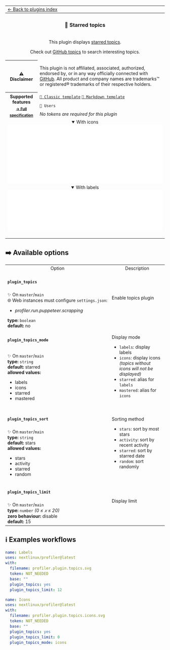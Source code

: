 <!--header-->
<table>
  <tr><td colspan="2"><a href="/README.md#-plugins">← Back to plugins index</a></td></tr>
  <tr><th colspan="2"><h3>📌 Starred topics</h3></th></tr>
  <tr><td colspan="2" align="center"><p>This plugin displays <a href="https://github.com/stars?filter=topics">starred topics</a>.</p>
<p>Check out <a href="https://github.com/topics">GitHub topics</a> to search interesting topics.</p>
</td></tr>
  <tr><th>⚠️ Disclaimer</th><td><p>This plugin is not affiliated, associated, authorized, endorsed by, or in any way officially connected with <a href="https://github.com">GitHub</a>.
All product and company names are trademarks™ or registered® trademarks of their respective holders.</p>
</td></tr>
  <tr>
    <th rowspan="3">Supported features<br><sub><a href="metadata.yml">→ Full specification</a></sub></th>
    <td><a href="/source/templates/classic/README.md"><code>📗 Classic template</code></a> <a href="/source/templates/markdown/README.md"><code>📒 Markdown template</code></a></td>
  </tr>
  <tr>
    <td><code>👤 Users</code></td>
  </tr>
  <tr>
    <td><i>No tokens are required for this plugin</i></td>
  </tr>
  <tr>
    <td colspan="2" align="center">
      <details open><summary>With icons</summary><img src="https://github.com/nextlinux/profiler/blob/examples/profiler.plugin.topics.icons.svg" alt=""></img></details>
      <details open><summary>With labels</summary><img src="https://github.com/nextlinux/profiler/blob/examples/profiler.plugin.topics.svg" alt=""></img></details>
      <img width="900" height="1" alt="">
    </td>
  </tr>
</table>
<!--/header-->

## ➡️ Available options

<!--options-->
<table>
  <tr>
    <td align="center" nowrap="nowrap">Option</i></td><td align="center" nowrap="nowrap">Description</td>
  </tr>
  <tr>
    <td nowrap="nowrap"><h4><code>plugin_topics</code></h4></td>
    <td rowspan="2"><p>Enable topics plugin</p>
<img width="900" height="1" alt=""></td>
  </tr>
  <tr>
    <td nowrap="nowrap">✨ On <code>master</code>/<code>main</code><br>
🌐 Web instances must configure <code>settings.json</code>:
<ul>
<li><i>profiler.run.puppeteer.scrapping</i></li>
</ul>
<b>type:</b> <code>boolean</code>
<br>
<b>default:</b> no<br></td>
  </tr>
  <tr>
    <td nowrap="nowrap"><h4><code>plugin_topics_mode</code></h4></td>
    <td rowspan="2"><p>Display mode</p>
<ul>
<li><code>labels</code>: display labels</li>
<li><code>icons</code>: display icons <em>(topics without icons will not be displayed)</em></li>
<li><code>starred</code>: alias for <code>labels</code></li>
<li><code>mastered</code>: alias for <code>icons</code></li>
</ul>
<img width="900" height="1" alt=""></td>
  </tr>
  <tr>
    <td nowrap="nowrap">✨ On <code>master</code>/<code>main</code><br>
<b>type:</b> <code>string</code>
<br>
<b>default:</b> starred<br>
<b>allowed values:</b><ul><li>labels</li><li>icons</li><li>starred</li><li>mastered</li></ul></td>
  </tr>
  <tr>
    <td nowrap="nowrap"><h4><code>plugin_topics_sort</code></h4></td>
    <td rowspan="2"><p>Sorting method</p>
<ul>
<li><code>stars</code>: sort by most stars</li>
<li><code>activity</code>: sort by recent activity</li>
<li><code>starred</code>: sort by starred date</li>
<li><code>random</code>: sort randomly</li>
</ul>
<img width="900" height="1" alt=""></td>
  </tr>
  <tr>
    <td nowrap="nowrap">✨ On <code>master</code>/<code>main</code><br>
<b>type:</b> <code>string</code>
<br>
<b>default:</b> stars<br>
<b>allowed values:</b><ul><li>stars</li><li>activity</li><li>starred</li><li>random</li></ul></td>
  </tr>
  <tr>
    <td nowrap="nowrap"><h4><code>plugin_topics_limit</code></h4></td>
    <td rowspan="2"><p>Display limit</p>
<img width="900" height="1" alt=""></td>
  </tr>
  <tr>
    <td nowrap="nowrap">✨ On <code>master</code>/<code>main</code><br>
<b>type:</b> <code>number</code>
<i>(0 ≤
𝑥
≤ 20)</i>
<br>
<b>zero behaviour:</b> disable</br>
<b>default:</b> 15<br></td>
  </tr>
</table>
<!--/options-->

## ℹ️ Examples workflows

<!--examples-->
```yaml
name: Labels
uses: nextlinux/profiler@latest
with:
  filename: profiler.plugin.topics.svg
  token: NOT_NEEDED
  base: ""
  plugin_topics: yes
  plugin_topics_limit: 12

```
```yaml
name: Icons
uses: nextlinux/profiler@latest
with:
  filename: profiler.plugin.topics.icons.svg
  token: NOT_NEEDED
  base: ""
  plugin_topics: yes
  plugin_topics_limit: 0
  plugin_topics_mode: icons

```
<!--/examples-->
